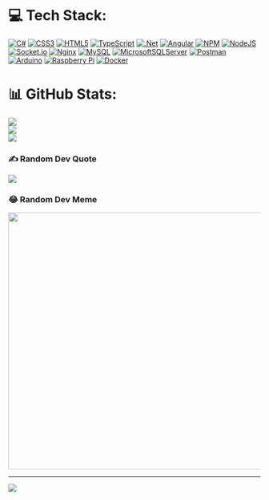 # 💻 Tech Stack:
[![C#](https://img.shields.io/badge/c%23-%23239120.svg?style=flat&logo=c-sharp&logoColor=white)](https://de.wikipedia.org/wiki/C-Sharp)
[![CSS3](https://img.shields.io/badge/css3-%231572B6.svg?style=flat&logo=css3&logoColor=white)](https://www.w3schools.com/css/)
[![HTML5](https://img.shields.io/badge/html5-%23E34F26.svg?style=flat&logo=html5&logoColor=white)](https://www.w3schools.com/html/)
[![TypeScript](https://img.shields.io/badge/typescript-%23007ACC.svg?style=flat&logo=typescript&logoColor=white)](https://www.typescriptlang.org/)
[![.Net](https://img.shields.io/badge/.NET-5C2D91?style=flat&logo=.net&logoColor=white)](https://dotnet.microsoft.com/en-us/)
[![Angular](https://img.shields.io/badge/angular-%23DD0031.svg?style=flat&logo=angular&logoColor=white)](https://angular.io/)
[![NPM](https://img.shields.io/badge/NPM-%23000000.svg?style=flat&logo=npm&logoColor=white)](https://www.npmjs.com/)
[![NodeJS](https://img.shields.io/badge/node.js-6DA55F?style=flat&logo=node.js&logoColor=white)](https://nodejs.org/en/)
[![Socket.io](https://img.shields.io/badge/Socket.io-black?style=flat&logo=socket.io&badgeColor=010101)](https://socket.io/)
[![Nginx](https://img.shields.io/badge/nginx-%23009639.svg?style=flat&logo=nginx&logoColor=white)](https://www.nginx.com/)
[![MySQL](https://img.shields.io/badge/mysql-%2300f.svg?style=flat&logo=mysql&logoColor=white)](https://www.mysql.com/de/)
[![MicrosoftSQLServer](https://img.shields.io/badge/Microsoft%20SQL%20Sever-CC2927?style=flat&logo=microsoft%20sql%20server&logoColor=white)](https://de.wikipedia.org/wiki/Microsoft_SQL_Server)
[![Postman](https://img.shields.io/badge/Postman-FF6C37?style=flat&logo=postman&logoColor=white)](https://www.postman.com/)
[![Arduino](https://img.shields.io/badge/-Arduino-00979D?style=flat&logo=Arduino&logoColor=white)](https://www.arduino.cc/)
[![Raspberry Pi](https://img.shields.io/badge/-RaspberryPi-C51A4A?style=flat&logo=Raspberry-Pi)](https://www.raspberrypi.com/)
[![Docker](https://img.shields.io/badge/docker-%230db7ed.svg?style=flat&logo=docker&logoColor=white)](https://www.docker.com/)

# 📊 GitHub Stats:
![](https://github-readme-stats.vercel.app/api?username=Borelio&theme=tokyonight&hide_border=false&include_all_commits=false&count_private=true)<br/>
![](https://github-readme-streak-stats.herokuapp.com/?user=Borelio&theme=tokyonight&hide_border=false)<br/>
![](https://github-readme-stats.vercel.app/api/top-langs/?username=Borelio&theme=tokyonight&hide_border=false&include_all_commits=false&count_private=true&layout=compact)

### ✍️ Random Dev Quote
![](https://quotes-github-readme.vercel.app/api?type=horizontal&theme=tokyonight)

### 😂 Random Dev Meme
<img src="https://random-memer.herokuapp.com/" width="512px"/>

---
[![](https://visitcount.itsvg.in/api?id=Borelio&icon=0&color=1)](https://visitcount.itsvg.in)
